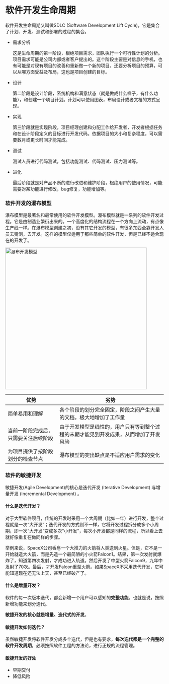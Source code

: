 # 软件开发生命周期

软件开发生命周期又叫做SDLC (Software Development Lift Cycle)，它是集合了计划、开发、测试和部署的过程的集合。

- 需求分析

  这是生命周期的第一阶段，根绝项目需求，团队执行一个可行性计划的分析。项目需求可能是公司内部或者客户提出的。这个阶段主要是对信息的手机，也有可能是对现有项目的改善和重新做一个新的项目。还要分析项目的预算，可以从哪方面受益及布局，这也是项目创建的目标。

- 设计

  第二阶段是设计阶段，系统机构和满意状态（就是做成什么样子，有什么功能），和创建一个项目计划。计划可以使用图表，布局设计或者文档的方式呈现。

- 实现

  第三阶段就是实现阶段，项目经理创建和分配工作给开发者，开发者根据任务和在设计阶段定义的目标进行开发代码。依据项目的大小和复杂程度，可以需要数月或更长时间才能完成。

- 测试

  测试人员进行代码测试，包括功能测试、代码测试、压力测试等。

- 进化

  最后阶段就是对产品不断的进行改进和维护阶段，根绝用户的使用情况，可能需要对某功能进行修改，bug修复，功能增加等。



### 软件开发的瀑布模型

瀑布模型是最著名和最常使用的软件开发模型。瀑布模型就是一系列的软件开发过程。它是由制造业繁衍出来的。一个高度化的结构流程在一个方向上流动，有点像生产线一样。在瀑布模型创建之初，没有其它开发的模型，有很多东西全靠开发人员去猜测，去开发。这样的模型仅适用于那些简单的软件开发，但是已经不适合现在的开发了。

<img src="https://images.shiguangping.com//imgs/20201031215520.png" alt="瀑布开发模型" width="450px" />

| 优势                                 | 劣势                                                         |
| ------------------------------------ | ------------------------------------------------------------ |
| 简单易用和理解                       | 各个阶段的划分完全固定，阶段之间产生大量的文档，极大地增加了工作量 |
| 当前一阶段完成后，只需要关注后续阶段 | 由于开发模型是线性的，用户只有等到整个过程的末期才能见到开发成果，从而增加了开发风险 |
| 为项目提供了按阶段划分的检查节点     | 瀑布模型的突出缺点是不适应用户需求的变化                     |

### 软件的敏捷开发

敏捷开发(Agile Development)的核心是迭代开发 (Iterative Development) 与增量开发 (Incremental Development) 。

#### 什么是迭代开发？

对于大型软件项目，传统的开发时采用一个大周期（比如一年）进行开发，整个过程就是一次“大开发”；迭代开发的方式则不一样，它将开发过程拆分成多个小周期，即一次“大开发”变成多次“小开发”，每次小开发都是同样的流程，所以看上去就好像重复在做同样的步骤。

举例来说，SpaceX公司香皂一个大推力的火箭将人类送到火星。但是，它不是一开始就造大火箭，而是先造一个最简陋的小火箭Falcon1。结果，第一次发射就爆炸了，知道第四次发射，才成功进入轨道。然后开发了中型火箭Falcon9，九年中发射了70次。最后，才开发Falcon重型火箭。如果SpaceX不采用迭代开发，它可能知道现在还无法上天，甚至已经破产了。

#### 什么是增量开发？

软件的每一次版本迭代，都会新增一个用户可以感知的**完整功能**。也就是说，按照新增功能来划分迭代。

**敏捷开发的核心就是增量、迭代式的开发**。

#### 敏捷开发如何迭代？

虽然敏捷开发将软件开发分成多个迭代，但是也有要求，**每次迭代都是一个完整的软件开发周期**，必须按照软件工程的方法论，进行正规的流程管理。

#### 敏捷开发的好处

- 早期交付
- 降低风险